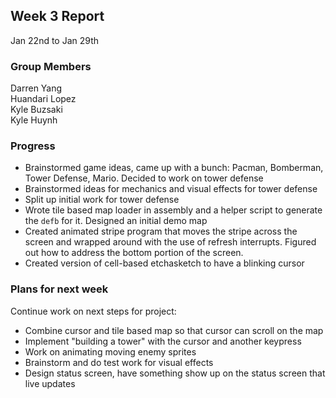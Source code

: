## Week 3 Report

Jan 22nd to Jan 29th

### Group Members

Darren Yang  
Huandari Lopez  
Kyle Buzsaki  
Kyle Huynh  

### Progress
- Brainstormed game ideas, came up with a bunch: Pacman, Bomberman, Tower Defense, Mario.
  Decided to work on tower defense
- Brainstormed ideas for mechanics and visual effects for tower defense
- Split up initial work for tower defense
- Wrote tile based map loader in assembly and a helper script to generate the `defb` for it.
  Designed an initial demo map
- Created animated stripe program that moves the stripe across the screen
  and wrapped around with the use of refresh interrupts. Figured out how to
  address the bottom portion of the screen.
- Created version of cell-based etchasketch to have a blinking cursor

### Plans for next week
Continue work on next steps for project:
- Combine cursor and tile based map so that cursor can scroll on the map
- Implement "building a tower" with the cursor and another keypress
- Work on animating moving enemy sprites
- Brainstorm and do test work for visual effects
- Design status screen, have something show up on the status screen that live updates
